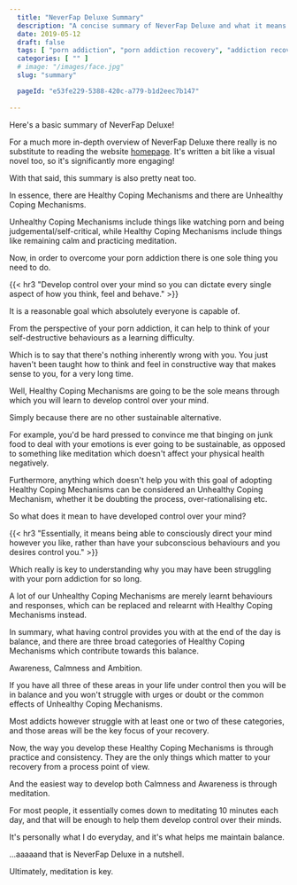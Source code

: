```yaml
---
  title: "NeverFap Deluxe Summary"
  description: "A concise summary of NeverFap Deluxe and what it means for your porn addiction recovery."
  date: 2019-05-12
  draft: false
  tags: [ "porn addiction", "porn addiction recovery", "addiction recovery", "addiction", "awareness", "nofap", "neverfap", "neverfap deluxe" ]
  categories: [ "" ]
  # image: "/images/face.jpg"
  slug: "summary"

  pageId: "e53fe229-5388-420c-a779-b1d2eec7b147"
  
---
```


Here's a basic summary of NeverFap Deluxe!

For a much more in-depth overview of NeverFap Deluxe there really is no substitute to reading the website <a class="link" href="/">homepage</a>. It's written a bit like a visual novel too, so it's significantly more engaging!

With that said, this summary is also pretty neat too.

In essence, there are Healthy Coping Mechanisms and there are Unhealthy Coping Mechanisms.

Unhealthy Coping Mechanisms include things like watching porn and being judgemental/self-critical, while Healthy Coping Mechanisms include things like remaining calm and practicing meditation.

Now, in order to overcome your porn addiction there is one sole thing you need to do.


{{< hr3 "Develop control over your mind so you can dictate every single aspect of how you think, feel and behave." >}}


It is a reasonable goal which absolutely everyone is capable of.

From the perspective of your porn addiction, it can help to think of your self-destructive behaviours as a learning difficulty. 

Which is to say that there's nothing inherently wrong with you. You just haven't been taught how to think and feel in constructive way that makes sense to you, for a very long time.

Well, Healthy Coping Mechanisms are going to be the sole means through which you will learn to develop control over your mind.

Simply because there are no other sustainable alternative. 

For example, you'd be hard pressed to convince me that binging on junk food to deal with your emotions is ever going to be sustainable, as opposed to something like meditation which doesn't affect your physical health negatively.

Furthermore, anything which doesn't help you with this goal of adopting Healthy Coping Mechanisms can be considered an Unhealthy Coping Mechanism, whether it be doubting the process, over-rationalising etc.

So what does it mean to have developed control over your mind?


{{< hr3 "Essentially, it means being able to consciously direct your mind however you like, rather than have your subconscious behaviours and you desires control you." >}}


Which really is key to understanding why you may have been struggling with your porn addiction for so long.

A lot of our Unhealthy Coping Mechanisms are merely learnt behaviours and responses, which can be replaced and relearnt with Healthy Coping Mechanisms instead.

In summary, what having control provides you with at the end of the day is balance, and there are three broad categories of Healthy Coping Mechanisms which contribute towards this balance.

Awareness, Calmness and Ambition.

If you have all three of these areas in your life under control then you will be in balance and you won't struggle with urges or doubt or the common effects of Unhealthy Coping Mechanisms.

Most addicts however struggle with at least one or two of these categories, and those areas will be the key focus of your recovery.

Now, the way you develop these Healthy Coping Mechanisms is through practice and consistency. They are the only things which matter to your recovery from a process point of view.

And the easiest way to develop both Calmness and Awareness is through meditation.

For most people, it essentially comes down to meditating 10 minutes each day, and that will be enough to help them develop control over their minds.

It's personally what I do everyday, and it's what helps me maintain balance. 

...aaaaand that is NeverFap Deluxe in a nutshell.

Ultimately, meditation is key.


